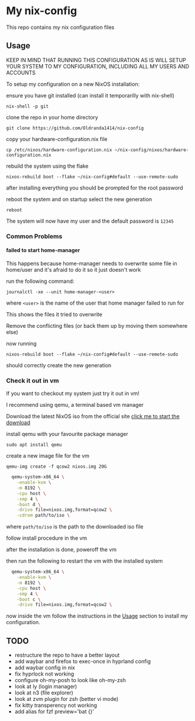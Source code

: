 # My nix-config

This repo contains my nix configuration files

## Usage

KEEP IN MIND THAT RUNNING THIS CONFIGURATION AS IS WILL SETUP YOUR SYSTEM TO MY CONFIGURATION, INCLUDING ALL MY USERS AND ACCOUNTS

To setup my configuration on a new NixOS installation:

ensure you have git installed (can install it temporarilly with nix-shell)

`nix-shell -p git`

clone the repo in your home directory

`git clone https://github.com/Oldranda1414/nix-config`

copy your hardware-configuration.nix file

`cp /etc/nixos/hardware-configuration.nix ~/nix-config/nixos/hardware-configuration.nix`

rebuild the system using the flake

`nixos-rebuild boot --flake ~/nix-config#default --use-remote-sudo`

after installing everything you should be prompted for the root password

reboot the system and on startup select the new generation

`reboot`

The system will now have my user and the default password is `12345`

### Common Problems

#### failed to start home-manager

This happens because home-manager needs to overwrite some file in home/user and it's afraid to do it so it just doesn't work

run the following command:

`journalctl -xe --unit home-manager-<user>`

where `<user>` is the name of the user that home manager failed to run for

This shows the files it tried to overwrite

Remove the conflicting files (or back them up by moving them somewhere else)

now running

`nixos-rebuild boot --flake ~/nix-config#default --use-remote-sudo`

should correctly create the new generation

### Check it out in vm

If you want to checkout my system just try it out in vm!

I recommend using qemu, a terminal based vm manager

Download the latest NixOS iso from the official site [click me to start the download](https://channels.nixos.org/nixos-24.11/latest-nixos-gnome-x86_64-linux.iso)

install qemu with your favourite package manager

`sudo apt install qemu`

create a new image file for the vm

`qemu-img create -f qcow2 nixos.img 20G`

```sh
  qemu-system-x86_64 \
    -enable-kvm \
    -m 8192 \
    -cpu host \
    -smp 4 \
    -boot d \
    -drive file=nixos.img,format=qcow2 \
    -cdrom path/to/iso \
```

where `path/to/iso` is the path to the downloaded iso file

follow install procedure in the vm

after the installation is done, poweroff the vm

then run the following to restart the vm with the installed system

```sh
  qemu-system-x86_64 \
    -enable-kvm \
    -m 8192 \
    -cpu host \
    -smp 4 \
    -boot c \
    -drive file=nixos.img,format=qcow2 \
```

now inside the vm follow the instructions in the [Usage](#usage) section to install my configuration.

## TODO

- restructure the repo to have a better layout
- add waybar and firefox to exec-once in hyprland config
- add waybar config in nix
- fix hyprlock not working
- configure oh-my-posh to look like oh-my-zsh
- look at ly (login manager)
- look at n3 (file explorer)
- look at zvm plugin for zsh (better vi mode)
- fix kitty transperency not working
- add alias for fzf preview='bat {}'

